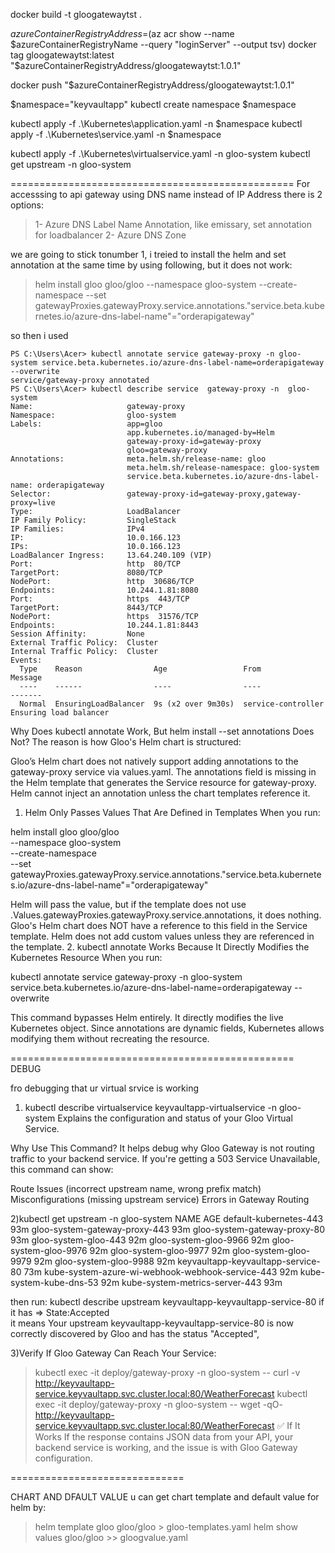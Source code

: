 ﻿ docker build -t gloogatewaytst .

 $azureContainerRegistryAddress=$(az acr show --name $azureContainerRegistryName --query "loginServer" --output tsv)
docker tag gloogatewaytst:latest "$azureContainerRegistryAddress/gloogatewaytst:1.0.1"

docker push "$azureContainerRegistryAddress/gloogatewaytst:1.0.1"



$namespace="keyvaultapp"
kubectl create namespace $namespace

kubectl apply -f .\Kubernetes\application.yaml -n $namespace
kubectl apply -f .\Kubernetes\service.yaml -n $namespace


kubectl apply -f .\Kubernetes\virtualservice.yaml -n gloo-system
kubectl get upstream -n gloo-system



=================================================
For accesssing to api gateway using DNS name instead of IP Address
there is 2 options:
>1- Azure DNS Label Name Annotation, like emissary, set annotation for loadbalancer
> 2- Azure DNS Zone

we are going to stick tonumber 1,
i treied to install the helm and set annotation at the same time by using following, but it does not work:
>helm install gloo gloo/gloo --namespace gloo-system --create-namespace  --set gatewayProxies.gatewayProxy.service.annotations."service\.beta\.kubernetes\.io/azure-dns-label-name"="orderapigateway"


so then i used 
```
PS C:\Users\Acer> kubectl annotate service gateway-proxy -n gloo-system service.beta.kubernetes.io/azure-dns-label-name=orderapigateway --overwrite
service/gateway-proxy annotated
PS C:\Users\Acer> kubectl describe service  gateway-proxy -n  gloo-system
Name:                     gateway-proxy
Namespace:                gloo-system
Labels:                   app=gloo
                          app.kubernetes.io/managed-by=Helm
                          gateway-proxy-id=gateway-proxy
                          gloo=gateway-proxy
Annotations:              meta.helm.sh/release-name: gloo
                          meta.helm.sh/release-namespace: gloo-system
                          service.beta.kubernetes.io/azure-dns-label-name: orderapigateway
Selector:                 gateway-proxy-id=gateway-proxy,gateway-proxy=live
Type:                     LoadBalancer
IP Family Policy:         SingleStack
IP Families:              IPv4
IP:                       10.0.166.123
IPs:                      10.0.166.123
LoadBalancer Ingress:     13.64.240.109 (VIP)
Port:                     http  80/TCP
TargetPort:               8080/TCP
NodePort:                 http  30686/TCP
Endpoints:                10.244.1.81:8080
Port:                     https  443/TCP
TargetPort:               8443/TCP
NodePort:                 https  31576/TCP
Endpoints:                10.244.1.81:8443
Session Affinity:         None
External Traffic Policy:  Cluster
Internal Traffic Policy:  Cluster
Events:
  Type    Reason                Age                 From                Message
  ----    ------                ----                ----                -------
  Normal  EnsuringLoadBalancer  9s (x2 over 9m30s)  service-controller  Ensuring load balancer
```
Why Does kubectl annotate Work, But helm install --set annotations Does Not?
The reason is how Gloo's Helm chart is structured:

Gloo’s Helm chart does not natively support adding annotations to the gateway-proxy service via values.yaml.
The annotations field is missing in the Helm template that generates the Service resource for gateway-proxy.
Helm cannot inject an annotation unless the chart templates reference it.
1. Helm Only Passes Values That Are Defined in Templates
When you run:


helm install gloo gloo/gloo \
  --namespace gloo-system \
  --create-namespace \
  --set gatewayProxies.gatewayProxy.service.annotations."service\.beta\.kubernetes\.io/azure-dns-label-name"="orderapigateway"

Helm will pass the value, but if the template does not use .Values.gatewayProxies.gatewayProxy.service.annotations, it does nothing.
Gloo's Helm chart does NOT have a reference to this field in the Service template.
Helm does not add custom values unless they are referenced in the template.
2. kubectl annotate Works Because It Directly Modifies the Kubernetes Resource
When you run:


kubectl annotate service gateway-proxy -n gloo-system \
  service.beta.kubernetes.io/azure-dns-label-name=orderapigateway --overwrite

This command bypasses Helm entirely.
It directly modifies the live Kubernetes object.
Since annotations are dynamic fields, Kubernetes allows modifying them without recreating the resource.

=================================================
DEBUG

fro debugging that ur virtual srvice is working

1) kubectl describe virtualservice keyvaultapp-virtualservice -n gloo-system
Explains the configuration and status of your Gloo Virtual Service.

Why Use This Command?
It helps debug why Gloo Gateway is not routing traffic to your backend service.
If you're getting a 503 Service Unavailable, this command can show:

Route Issues (incorrect upstream name, wrong prefix match)
Misconfigurations (missing upstream service)
Errors in Gateway Routing



2)kubectl get upstream -n gloo-system
NAME                                               AGE
default-kubernetes-443                             93m
gloo-system-gateway-proxy-443                      93m
gloo-system-gateway-proxy-80                       93m
gloo-system-gloo-443                               92m
gloo-system-gloo-9966                              92m
gloo-system-gloo-9976                              92m
gloo-system-gloo-9977                              92m
gloo-system-gloo-9979                              92m
gloo-system-gloo-9988                              92m
keyvaultapp-keyvaultapp-service-80                 73m
kube-system-azure-wi-webhook-webhook-service-443   92m
kube-system-kube-dns-53                            92m
kube-system-metrics-server-443                     93m

then run:
kubectl describe upstream keyvaultapp-keyvaultapp-service-80 
if it has =>       State:Accepted  
it means Your upstream keyvaultapp-keyvaultapp-service-80 is now correctly discovered by Gloo and has the status "Accepted", 


3)Verify If Gloo Gateway Can Reach Your Service:
 >kubectl exec -it deploy/gateway-proxy -n gloo-system -- curl -v http://keyvaultapp-service.keyvaultapp.svc.cluster.local:80/WeatherForecast
 > kubectl exec -it deploy/gateway-proxy -n gloo-system -- wget -qO- http://keyvaultapp-service.keyvaultapp.svc.cluster.local:80/WeatherForecast
 ✅ If It Works
If the response contains JSON data from your API, your backend service is working, and the issue is with Gloo Gateway configuration.


==============================


CHART AND DFAULT VALUE
u can get chart template and default value for helm by:

>helm template gloo gloo/gloo > gloo-templates.yaml
>helm show values gloo/gloo  >> gloogvalue.yaml


